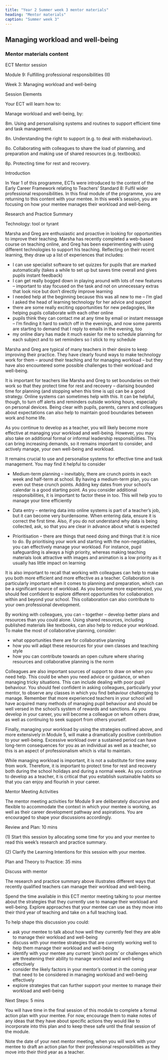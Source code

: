 ```yaml
---
title: "Year 2 Summer week 3 mentor materials"
heading: "Mentor materials"
caption: "Summer week 3"
---
```



## Managing workload and well-being

### Mentor materials content

ECT Mentor session

Module 9: Fulfilling professional responsibilities (II)

Week 3: Managing workload and well-being

Session Elements

Your ECT will learn how to:

Manage workload and well-being, by:

8m. Using and personalising systems and routines to support efficient time and task management.

8n. Understanding the right to support (e.g. to deal with misbehaviour).

8o. Collaborating with colleagues to share the load of planning, and preparation and making use of shared resources (e.g. textbooks).

8p. Protecting time for rest and recovery.

Introduction

In Year 1 of this programme, ECTs were introduced to the content of the Early Career Framework relating to Teachers’ Standard 8: Fulfil wider professional responsibilities. In this final module of the programme, you are returning to this content with your mentee. In this week’s session, you are focusing on how your mentee manages their workload and well-being.

Research and Practice Summary

Technology: tool or tyrant

Marsha and Greg are enthusiastic and proactive in looking for opportunities to improve their teaching. Marsha has recently completed a web-based course on teaching online, and Greg has been experimenting with using different technologies to support his teaching. Reflecting on their recent learning, they draw up a list of experiences that includes:

- I can use specialist software to set quizzes for pupils that are marked automatically (takes a while to set up but saves time overall and gives pupils instant feedback)
 - I can get really bogged down in playing around with lots of new features – important to stay focused on the task and not on unnecessary extras that look nice but don’t directly improve learning
 - I needed help at the beginning because this was all new to me – I’m glad I asked the head of learning technology for her advice and support
 - there are some really exciting opportunities for new pedagogies, like helping pupils collaborate with each other online
- pupils think they can contact me at any time by email or instant message – I’m finding it hard to switch off in the evenings, and now some parents are starting to demand that I reply to emails in the evening, too
 - my online diary has made it much easier for me to schedule planning for each subject and to set reminders so I stick to my schedule

Marsha and Greg are typical of many teachers in their desire to keep improving their practice. They have clearly found ways to make technology work for them – around their teaching and for managing workload – but they have also encountered some possible challenges to their workload and well-being.

It is important for teachers like Marsha and Greg to set boundaries on their work so that they protect time for rest and recovery – diarising bounded time for planning (and stopping when this time is up) can be a good strategy. Online systems can sometimes help with this. It can be helpful, though, to turn off alerts and reminders outside working hours, especially on personal devices. Being clear with pupils, parents, carers and colleagues about expectations can also help to maintain good boundaries between work and home life.

As you continue to develop as a teacher, you will likely become more effective at managing your workload and well-being. However, you may also take on additional formal or informal leadership responsibilities. This can bring increasing demands, so it remains important to consider, and actively manage, your own well-being and workload.

It remains crucial to use and personalise systems for effective time and task management. You may find it helpful to consider

- Medium-term planning – inevitably, there are crunch points in each week and half-term at school. By having a medium-term plan, you can even out these crunch points. Adding key dates from your school’s calendar is a good starting point. As you consider additional responsibilities, it is important to factor these in too. This will help you to manage your time efficiently

- Data entry – entering data into online systems is part of a teacher’s job, but it can become very burdensome. When entering data, ensure it is correct the first time. Also, if you do not understand why data is being collected, ask, so that you are clear in advance about what is expected

- Prioritisation – there are things that need doing and things that it is nice to do. By prioritising your work and starting with the non-negotiables, you can effectively manage your workload. For instance, pupil safeguarding is always a high priority, whereas making teaching materials look attractive with images and animation is a low priority as it usually has little impact on learning

It is also important to recall that working with colleagues can help to make you both more efficient and more effective as a teacher. Collaboration is particularly important when it comes to planning and preparation, which can be a significant source of workload. As you become more experienced, you should feel confident to explore different opportunities for collaboration within and beyond your school. This collaboration can also contribute to your own professional development.

By working with colleagues, you can – together – develop better plans and resources than you could alone. Using shared resources, including published materials like textbooks, can also help to reduce your workload. To make the most of collaborative planning, consider:

- what opportunities there are for collaborative planning
- how you will adapt these resources for your own classes and teaching style
- how you can contribute towards an open culture where sharing resources and collaborative planning is the norm

Colleagues are also important sources of support to draw on when you need help. This could be when you need advice or guidance, or when managing tricky situations. This can include dealing with poor pupil behaviour. You should feel confident in asking colleagues, particularly your mentor, to observe any classes in which you find behaviour challenging to manage. Remember that more experienced teachers in your school will have acquired many methods of managing pupil behaviour and should be well versed in the school’s system of rewards and sanctions. As you develop in your career, you will become a colleague on whom others draw, as well as continuing to seek support from others yourself.

Finally, managing your workload by using the strategies outlined above, and more extensively in Module 5, will make a dramatically positive contribution to your well-being. Excessive workload over a sustained period can have long-term consequences for you as an individual as well as a teacher, so this is an aspect of professionalism which is vital to maintain.

While managing workload is important, it is not a substitute for time away from work. Therefore, it is important to protect time for rest and recovery both during the school holidays and during a normal week. As you continue to develop as a teacher, it is critical that you establish sustainable habits so that you can enjoy and flourish in your career.

Mentor Meeting Activities

The mentor meeting activities for Module 9 are deliberately discursive and flexible to accommodate the context in which your mentee is working, as well as their career development pathway and aspirations. You are encouraged to shape your discussions accordingly.

Review and Plan: 10 mins

(1) Start this session by allocating some time for you and your mentee to read this week’s research and practice summary.

(2) Clarify the Learning Intentions for this session with your mentee.

Plan and Theory to Practice: 35 mins

Discuss with mentor

The research and practice summary above illustrates different ways that recently qualified teachers can manage their workload and well-being.

Spend the time available in this ECT mentor meeting talking to your mentee about the strategies that they currently use to manage their workload and well-being. Explore approaches that your mentee can use as they move into their third year of teaching and take on a full teaching load.

To help shape this discussion you could:

- ask your mentee to talk about how well they currently feel they are able to manage their workload and well-being
- discuss with your mentee strategies that are currently working well to help them manage their workload and well-being
- identify with your mentee any current ‘pinch points’ or challenges which are threatening their ability to manage workload and well-being effectively
- consider the likely factors in your mentor’s context in the coming year that need to be considered in managing workload and well-being effectively
- explore strategies that can further support your mentee to manage their workload and well-being

Next Steps: 5 mins

You will have time in the final session of this module to complete a formal action plan with your mentee. For now, encourage them to make notes of any ideas that they have about specific actions they would like to incorporate into this plan and to keep these safe until the final session of the module. 

Note the date of your next mentor meeting, when you will work with your mentee to draft an action plan for their professional responsibilities as they move into their third year as a teacher.

